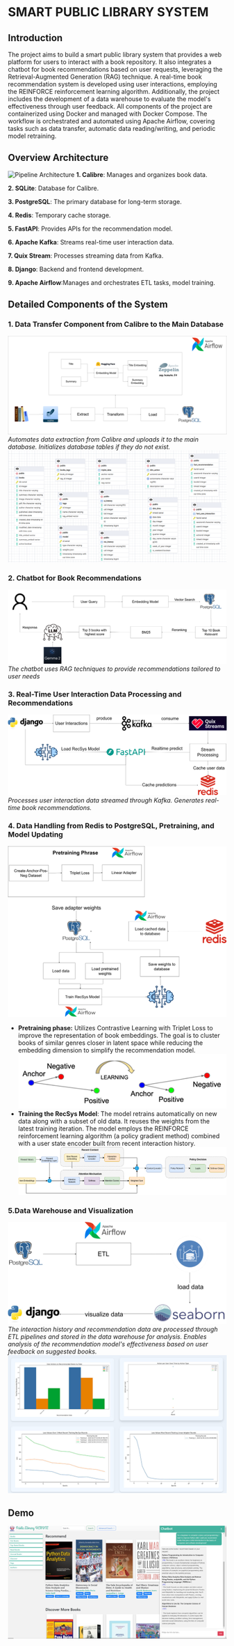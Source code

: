 # **SMART PUBLIC LIBRARY SYSTEM**
## **Introduction**
The project aims to build a smart public library system that provides a web platform for users to interact with a book repository. It also integrates a chatbot for book recommendations based on user requests, leveraging the Retrieval-Augmented Generation (RAG) technique. A real-time book recommendation system is developed using user interactions, employing the REINFORCE reinforcement learning algorithm. Additionally, the project includes the development of a data warehouse to evaluate the model's effectiveness through user feedback. All components of the project are containerized using Docker and managed with Docker Compose. The workflow is orchestrated and automated using Apache Airflow, covering tasks such as data transfer, automatic data reading/writing, and periodic model retraining.
## **Overview Architecture**
![Pipeline Architecture](images/libv2.png)
**1. Calibre**: Manages and organizes book data.

**2. SQLite**: Database for Calibre.

**3. PostgreSQL**: The primary database for long-term storage.

**4. Redis**: Temporary cache storage.

**5. FastAPI**: Provides APIs for the recommendation model.

**6. Apache Kafka**: Streams real-time user interaction data.

**7. Quix Stream**: Processes streaming data from Kafka.

**8. Django**: Backend and frontend development.

**9. Apache Airflow**:Manages and orchestrates ETL tasks, model training.
## **Detailed Components of the System**
### **1. Data Transfer Component from Calibre to the Main Database**
<!-- ![Component 1](images/pipeline1.png) -->
![Component 1](images/pipeline11.png)
*Automates data extraction from Calibre and uploads it to the main database.*
*Initializes database tables if they do not exist.*
![Component 1](images/schema.png)
### **2. Chatbot for Book Recommendations**
<!-- ![Component 1](images/pipeline2.png) -->
![Component 1](images/pipeline22.png)
*The chatbot uses RAG techniques to provide recommendations tailored to user needs*
### **3. Real-Time User Interaction Data Processing and Recommendations**
<!-- ![Component 1](images/pipeline3.png) -->
![Component 1](images/pipeline33.png)
*Processes user interaction data streamed through Kafka. Generates real-time book recommendations.*
### **4. Data Handling from Redis to PostgreSQL, Pretraining, and Model Updating**
<!-- ![Component 1](images/pipeline4.png) -->
![Component 1](images/pipeline44.png)
- **Pretraining phase:** Utilizes Contrastive Learning with Triplet Loss to improve the representation of book embeddings. The goal is to cluster books of similar genres closer in latent space while reducing the embedding dimension to simplify the recommendation model.
![Component 1](images/ct.png)
- **Training the RecSys Model**: The model retrains automatically on new data along with a subset of old data. It reuses the weights from the latest training iteration. The model employs the REINFORCE reinforcement learning algorithm (a policy gradient method) combined with a user state encoder built from recent interaction history.
![Component 1](images/pnet.png)
### **5.Data Warehouse and Visualization**
<!-- ![Component 1](images/pipeline5.png) -->
![Component 1](images/pipeline55.png)
*The interaction history and recommendation data are processed through ETL pipelines and stored in the data warehouse for analysis. Enables analysis of the recommendation model's effectiveness based on user feedback on suggested books.*
![Component 1](images/image02.png)
## **Demo**
![Component 1](images/demo.jpeg)
